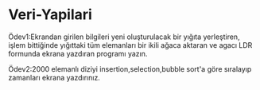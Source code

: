 # Veri-Yapilari
Ödev1:Ekrandan girilen bilgileri yeni oluşturulacak bir yığıta yerleştiren, işlem 
bittiğinde yığıttaki tüm elemanları bir ikili ağaca aktaran ve agacı LDR
formunda ekrana yazdıran programı yazın.

Ödev2:2000 elemanlı diziyi insertion,selection,bubble sort'a göre sıralayıp
zamanları ekrana yazdırınız.
